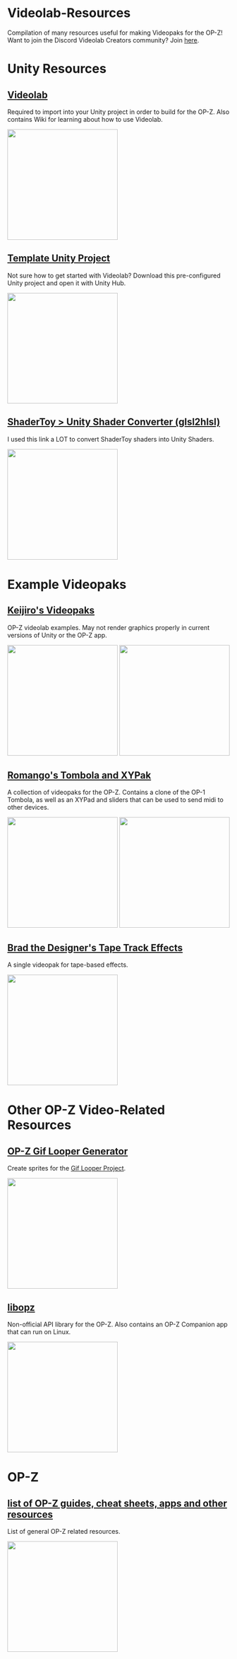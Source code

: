 # Videolab-Resources
Compilation of many resources useful for making Videopaks for the OP-Z! Want to join the Discord Videolab Creators community? Join [here](https://discord.gg/rGvHX6W).

# Unity Resources
## [Videolab](https://github.com/teenageengineering/videolab)
Required to import into your Unity project in order to build for the OP-Z. Also contains Wiki for learning about how to use Videolab.

<img src="images/videolab.png" height="250">


## [Template Unity Project](https://github.com/Videolab-Creators-Group/Videopak-Template)
Not sure how to get started with Videolab? Download this pre-configured Unity project and open it with Unity Hub.

<img src="images/template.png" height="250">


## [ShaderToy > Unity Shader Converter (glsl2hlsl)](https://pema.dev/glsl2hlsl/)
I used this link a LOT to convert ShaderToy shaders into Unity Shaders.

<img src="images/glsl2hlsl.png" height="250">


# Example Videopaks
## [Keijiro's Videopaks](https://github.com/keijiro/VideolabTest)
OP-Z videolab examples. May not render graphics properly in current versions of Unity or the OP-Z app.

<img src="images/kejiro1.gif" height="250"> <img src="images/kejiro2.gif" height="250">


## [Romango's Tombola and XYPak](https://github.com/Romano-Garmez/Romans-VideoPaks)
A collection of videopaks for the OP-Z. Contains a clone of the OP-1 Tombola, as well as an XYPad and sliders that can be used to send midi to other devices.

<img src="images/roman1.png" height="250"> <img src="images/roman2.png" height="250">

## [Brad the Designer's Tape Track Effects](https://github.com/Videolab-Creators-Group/Tape-Track-Videopak)
A single videopak for tape-based effects.

<img src="images/tapetrack.png" height="250">

# Other OP-Z Video-Related Resources
## [OP-Z Gif Looper Generator](https://github.com/juliensnz/opz-gif)
Create sprites for the [Gif Looper Project](https://www.synthpaks.com/collections/frontpage/products/gif-looper-template-project-beta).

<img src="images/giflooper.png" height="250">

## [libopz](https://github.com/patriciogonzalezvivo/libopz)
Non-official API library for the OP-Z. Also contains an OP-Z Companion app that can run on Linux.

<img src="images/libopz.gif" height="250">

# OP-Z
## [list of OP-Z guides, cheat sheets, apps and other resources](https://op-forums.com/t/a-list-of-op-z-guides-cheat-sheets-apps-and-other-resources/17669/1)
List of general OP-Z related resources.

<img src="images/listofguides.png" height="250">
